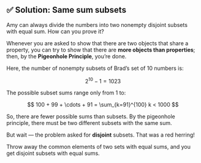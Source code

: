 ## ✅ Solution: Same sum subsets

Amy can always divide the numbers into two nonempty disjoint subsets with equal sum. How can you prove it?

Whenever you are asked to show that there are two objects that share a property, you can try to show that there are **more objects than properties**; then, by the **Pigeonhole Principle**, you’re done.

Here, the number of nonempty subsets of Brad’s set of 10 numbers is:

$$
2^{10} - 1 = 1023
$$

The possible subset sums range only from $1$ to:

$$
100 + 99 + \cdots + 91 = \sum_{k=91}^{100} k < 1000
$$

So, there are fewer possible sums than subsets. By the pigeonhole principle, there must be two different subsets with the same sum.

But wait — the problem asked for **disjoint** subsets. That was a red herring!

Throw away the common elements of two sets with equal sums, and you get disjoint subsets with equal sums.

